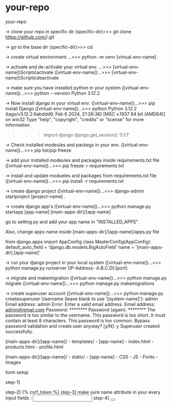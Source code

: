 # your-repo
your-repo

-> clone your repo in specific dir
(specific-dir)>>> git clone https://github.com/<user-name>/<your-repo>.git

-> go to the base dir
(specific-dir)>>> cd <base-dir>

-> create virtual environment
...<base-dir>>>> python -m venv [virtual-env-name]

-> activate and de-activate your virtual env.
...<base-dir>>>> [virtual-env-name]\Scripts\activate
([virtual-env-name])...<base-dir>>>> [virtual-env-name]\Scripts\deactivate

-> make sure you have installed python in your system
([virtual-env-name])...<base-dir>>>> python --version
Python 3.12.2

-> Now install django in your virtual env.
([virtual-env-name])...<base-dir>>>> pip install Django
([virtual-env-name])...<base-dir>>>> python
Python 3.12.2 (tags/v3.12.2:6abddd9, Feb  6 2024, 21:26:36) [MSC v.1937 64 bit (AMD64)] on win32
Type "help", "copyright", "credits" or "license" for more information.
>>> import django
>>> django.get_version()
'5.1.1'

-> Check installed modeules and packegs in your env.
([virtual-env-name])...<base-dir>>>> pip list/pip freeze

-> add your installed modeules and packages inside requirements.txt file
([virtual-env-name])...<base-dir>>>> pip freeze >  requirements.txt

-> install and update modueles and packages from requirements.txt file
([virtual-env-name])...<base-dir>>>> pip install -r requirements.txt

-> create django project
([virtual-env-name])...<base-dir>>>> django-admin startproject [project-name] .

-> create django app's
([virtual-env-name])...<base-dir>>>> python manage.py startapp [app-name] [main-apps-dir]/[app-name]

go to setting.py and add your app name in "INSTALLED_APPS"

Also, change apps name inside [main-apps-dir]/[app-name]/apps.py file

from django.apps import AppConfig
class MasterConfig(AppConfig):
    default_auto_field = 'django.db.models.BigAutoField'
    name = '[main-apps-dir].[app-name]'

-> run your django project in your local system
([virtual-env-name])...<base-dir>>>> python manage.py runserver [IP-Address- A.B.C.D]:[port]

-> migrate and makemigration
([virtual-env-name])...<base-dir>>>> python manage.py migrate
([virtual-env-name])...<base-dir>>>> python manage.py makemigrations

-> create superuser account
([virtual-env-name])...<base-dir>>>> python manage.py createsuperuser
Username (leave blank to use '[system-name]'): admin
Email address: admin
Error: Enter a valid email address.
Email address: admin@gmail.com
Password: ********
Password (again): ********
The password is too similar to the username.
This password is too short. It must contain at least 8 characters.
This password is too common.
Bypass password validation and create user anyway? [y/N]: y
Superuser created successfully.


<!--  templates config -->

[main-apps-dir]/[app-name]/
    - templates/
        - [app-name]
            - index.html
            - products.html
            - profile.html

[main-apps-dir]/[app-name]/
    - static/
        - [app-name]
            - CSS
            - JS
            - Fonts
            - Images


form setup

step-1] <form  action="#" method="post" enctype="multipart/form-data">
step-2] {% csrf_token %}
step-3] make sure name attribute in your every Input fields : <input type="email" name="email" />
step-4] <button type="submit"></button>
